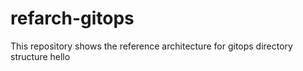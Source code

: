 # refarch-gitops

This repository shows the reference architecture for gitops directory structure
hello
